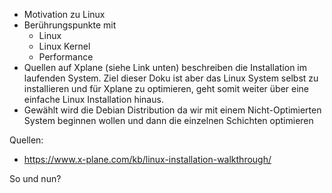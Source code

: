 - Motivation zu Linux
- Berührungspunkte mit
	- Linux
	- Linux Kernel
	- Performance
- Quellen auf Xplane (siehe Link unten) beschreiben die Installation im laufenden System. Ziel dieser Doku ist aber das Linux System selbst zu installieren und für Xplane zu optimieren, geht somit weiter über eine einfache Linux Installation hinaus. 
- Gewählt wird die Debian Distribution da wir mit einem Nicht-Optimierten System beginnen wollen und dann die einzelnen Schichten optimieren

	

Quellen:
- https://www.x-plane.com/kb/linux-installation-walkthrough/

So und nun?